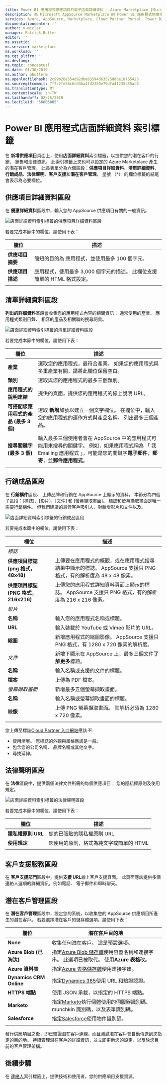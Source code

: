 ```yaml
---
title: Power BI 應用程式供應項目的電子店面詳細資料 - Azure Marketplace |Microsoft Docs
description: 為 Microsoft AppSource Marketplace 的 Power BI 應用程式供應項目設定電子店面詳細資料。
services: Azure, AppSource, Marketplace, Cloud Partner Portal, Power BI
documentationcenter: ''
author: v-miclar
manager: Patrick.Butler
editor: ''
ms.assetid: ''
ms.service: marketplace
ms.workload: ''
ms.tgt_pltfrm: ''
ms.devlang: ''
ms.topic: conceptual
ms.date: 01/30/2019
ms.author: pbutlerm
ms.openlocfilehash: 2c99b20e554d92dbe63594d63525dd8e1d765423
ms.sourcegitcommit: 7f7c2fe58c6cd3ba4fd2280e79dfa4f235c55ac8
ms.translationtype: MT
ms.contentlocale: zh-TW
ms.lasthandoff: 02/25/2019
ms.locfileid: "56806805"
---
```

# <a name="power-bi-app-storefront-details-tab"></a>Power BI 應用程式店面詳細資料 索引標籤

在 **新增供應項目**頁面上，使用**店面詳細資料**索引標籤，以提供您的潛在客戶的行銷、 銷售和法律資訊。 此索引標籤上您也可以設定的 Azure Marketplace 產生的潛在客戶管理。 此長表單分為六個區段：**供應項目詳細資料**、**清單詳細資料**、**行銷成品**、**法律聲明**、**客戶支援**和**潛在客戶管理**。  星號 （*） 的欄位標籤的結尾會表示為必要欄位。


## <a name="offer-details-section"></a>供應項目詳細資料區段

在 **優惠詳細資料**區段中，輸入您的 AppSource 供應項目有關的一般資訊。

![店面詳細資料索引標籤的供應項目詳細資料區段](./media/offer-details-section.png)

若要完成本節中的欄位，請使用下表：

|   欄位               |   描述                                                                           |
|-----------------------|-----------------------------------------------------------------------------------------|
| **供應項目摘要**     | 簡短的目的為 應用程式，並使用最多 100 個字元。                             |
| **供應項目描述** | 應用程式，使用最多 3,000 個字元的描述。 此欄位支援簡單的 HTML 格式設定。 |
|                       |                                                                                         |


## <a name="listing-details-section"></a>清單詳細資料區段

**列出的詳細資料**區段會收集您的應用程式內容的相關資訊： 通常使用的產業、 應用程式類別目錄、 相容的產品及相關聯的搜尋詞彙。

![店面詳細資料索引標籤的清單詳細資料區段](./media/listing-details-section.png)

若要完成本節中的欄位，請使用下表：
 
|   欄位                                  |   描述                                                        |
| --------------                           | ---------------------                                                |
| **產業**                           | 選取您的應用程式，最符合產業。 如果您的應用程式與多重產業有關，請將此欄位保留空白。      |
| **類別**                           | 選取與您的應用程式的最多三個類別。     |
| **應用程式的說明連結**               | 提供的頁面，提供您的應用程式的線上說明 URL。           |
| **可搭配您應用程式的產品 (最多 3 個)** | 選取 **新增**加號以建立一個文字欄位。 在欄位中，輸入您的應用程式的運作方式與產品名稱。 列出最多三個產品。       |
| **搜尋關鍵字 (最多 3 個)**              | 輸入最多三個使用者會在 AppSource 中的應用程式可能用來搜尋的關鍵字。 例如，如果應用程式稱為 「 我 Emailing 應用程式 」，可能是您的關鍵字**電子郵件**，**郵寄**，並**郵件應用程式**。 |
|  |  |


## <a name="marketing-artifacts-section"></a>行銷成品區段

在 **行銷構件**區段、 上傳品牌和行銷在 AppSource 上顯示的資料。  本節分為四個子區段：[標誌]、[影片]、[文件] 和 [螢幕擷取畫面]。 標誌和螢幕擷取畫面是唯一需要行銷構件。 但我們建議的最佳客戶吸引人，對新增影片和文件以及。

![店面詳細資料索引標籤的行銷成品區段](./media/marketing-artifacts-section.png)

若要完成本節中的欄位，請使用下表：
 
|    欄位                             |    描述                                                    |
|   -----------                        |    -------------                                                  |
| *標誌*                              |                                                                   |
| **供應項目標誌 (png 格式，48x48)**   | 上傳要在應用程式的概觀，或在應用程式搜尋結果中顯示的標誌。 AppSource 支援只 PNG 格式，有的解析度為 48 x 48 像素。  |
| **供應項目標誌 (PNG 格式，216x216)** | 上傳您的應用程式詳細資料頁面上顯示的標誌。  AppSource 支援只 PNG 格式，有的解析度為 216 x 216 像素。  |
| *影片*                             |                                                                   |
| **名稱**                             | 輸入您的應用程式名稱或標題。                                          |
| **URL**                              | 輸入裝載於 YouTube 或 Vimeo 影片的 URL。                              |
| **縮圖**                        | 新增應用程式的縮圖影像。  AppSource 支援只 PNG 格式，有 1280 x 720 像素的解析度。   |
| *文件*                          | 新增下顯示在 AppSource 上，最多三個文件**了解更多**標題。  |
| **名稱**                             | 輸入名稱或支援的文件的標題。                              |
| **檔案**                             | 上傳為 PDF 檔案。                             |
| *螢幕擷取畫面*                        | 新增最多五個螢幕擷取畫面。                        |
| **名稱**                             | 輸入名稱或螢幕擷取畫面的標題。                                       |
| **映像**                            | 上傳 PNG 螢幕擷取畫面。 其解析必須為 1280 x 720 像素。  | 
|   |   |

您上傳至標誌[Cloud Partner 入口網站](https://cloudpartner.azure.com)應該*不*:

- 使用漸層。 您標誌的外觀與風格應該是一般。
- 包含您的公司名稱、 品牌名稱或其他文字。 
- 尋找延伸。

## <a name="legal-section"></a>法律聲明區段

在 **法律**區段中，提供兩個法律文件所需的每個供應項目： 您的隱私權原則及使用規定。

![店面詳細資料索引標籤的法律聲明區段](./media/legal-section.png)

若要完成本節中的欄位，請使用下表：

|   欄位                |   描述                           |
|------------------------|--------------------------------------   |
| **隱私權原則 URL** | 您的已張貼的隱私權原則 URL       |
| **使用規定**       | 您使用的原則，格式為純文字或簡單的 HTML     |
|  |  |


## <a name="customer-support-section"></a>客戶支援服務區段

在 **客戶支援部門**區段中，提供**支援 URL**線上客戶支援頁面。  此頁面應該提供多個連絡人選項的詳細資訊，例如電話、 電子郵件和即時聊天。 


## <a name="lead-management-section"></a>潛在客戶管理區段

在 **潛在客戶管理**區段中，設定您的系統，以收集您的 AppSource 供應項目所產生的潛在客戶。 若要選擇潛在客戶的儲存體選項，請使用下表：

|    欄位               |   潛在客戶目的地                               |
|------------------------|--------------------------------------            |
|  **None**              | 收集任何潛在客戶。 這是預設選項。  |
| **Azure Blob (已淘汰)** | 指定[Azure Blob 儲存體](https://docs.microsoft.com/azure/storage/blobs/storage-blobs-overview)使用容器名稱和連接字串。  此選項已被取代。 使用**Azure 表格**改。  |
| **Azure 資料表**        | 指定[Azure 表格儲存體](https://docs.microsoft.com/azure/cosmos-db/table-storage-overview)使用連接字串。  |
| **Dynamics CRM Online** | 指定[Dynamics 365](https://dynamics.microsoft.com/)使用 URL 和驗證認證。 |
| **HTTPS 端點**     | 使用 JSON 承載，以指定的 HTTPS 端點。   |
| **Marketo**            | 指定[Marketo](https://www.marketo.com/)執行個體使用的伺服器識別碼、 munchkin 識別碼，以及表單識別碼。   |
| **Salesforce**         | 指定[Salesforce](https://www.salesforce.com/)使用物件識別碼。 |
|  |  |

發行供應項目之後，即已驗證潛在客戶連線，而且測試潛在客戶會自動傳送到您指定的目的地。 持續管理潛在客戶的詳細資訊，並立即更新您的設定，以反映您目前的客戶管理架構。


## <a name="next-steps"></a>後續步驟

在 [連絡人](./cpp-contacts-tab.md)索引標籤上，提供技術和使用者，您的供應項目支援資源。
